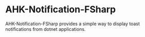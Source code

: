 # AHK-Notification-FSharp

AHK-Notification-FSharp provides a simple way to display toast notifications from dotnet applications.
